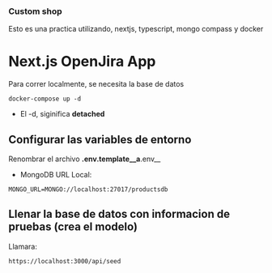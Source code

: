 ### Custom shop

Esto es una practica utilizando, nextjs, typescript, mongo compass y docker

# Next.js OpenJira App
Para correr localmente, se necesita la base de datos

```
docker-compose up -d

```

* El -d, siginifica __detached__


## Configurar las variables de entorno
Renombrar el archivo __.env.template__a__.env__
* MongoDB URL Local:
```
MONGO_URL=MONGO://localhost:27017/productsdb
```

## Llenar la base de datos con informacion de pruebas (crea el modelo)

Llamara:
```
https://localhost:3000/api/seed